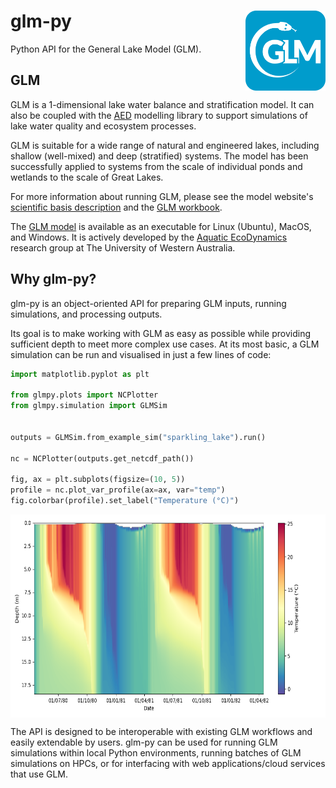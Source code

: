 # glm-py <img src="docs/img/glmpy-square-blue.png" align="right" height="128" />

Python API for the General Lake Model (GLM).

## GLM

GLM is a 1-dimensional lake water balance and stratification model. It can also be coupled with the <a href="https://github.com/AquaticEcoDynamics/aed-science" target="_blank">AED</a> modelling library to support simulations of lake water quality and ecosystem processes.

GLM is suitable for a wide range of natural and engineered lakes, including shallow (well-mixed) and deep (stratified) systems. The model has been successfully applied to systems from the scale of individual ponds and wetlands to the scale of Great Lakes.

For more information about running GLM, please see the model website's <a href="https://aed.see.uwa.edu.au/research/models/glm/overview.html" target="_blank">scientific basis description</a> and the <a href="https://aquaticecodynamics.github.io/glm-workbook/" target="_blank">GLM workbook</a>. 

The <a href="https://github.com/AquaticEcoDynamics/glm-aed/tree/main/binaries" target="_blank">GLM model</a> is available as an executable for Linux (Ubuntu), MacOS, and Windows. It is actively developed by the 
[Aquatic EcoDynamics](https://github.com/AquaticEcoDynamics) research group at The University of Western Australia.

## Why glm-py?

glm-py is an object-oriented API for preparing GLM inputs, running simulations, and processing outputs. 

Its goal is to make working with GLM as easy as possible while providing sufficient depth to meet more complex use cases. At its most basic, a GLM simulation can be run and visualised in just a few lines of code:

```python
import matplotlib.pyplot as plt

from glmpy.plots import NCPlotter
from glmpy.simulation import GLMSim


outputs = GLMSim.from_example_sim("sparkling_lake").run()

nc = NCPlotter(outputs.get_netcdf_path())

fig, ax = plt.subplots(figsize=(10, 5))
profile = nc.plot_var_profile(ax=ax, var="temp")
fig.colorbar(profile).set_label("Temperature (°C)")
```
<img src="docs/img/readme_profile.png" align="center" height="325" />

The API is designed to be interoperable with existing GLM workflows and easily extendable by users. glm-py can be used for running GLM simulations within local Python environments, running batches of GLM simulations on HPCs, or for interfacing with web applications/cloud services that use GLM.

